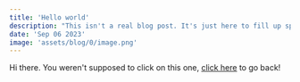 ```yaml
---
title: 'Hello world'
description: "This isn't a real blog post. It's just here to fill up space."
date: 'Sep 06 2023'
image: 'assets/blog/0/image.png'
---
```


Hi there. You weren't supposed to click on this one, [click here](/blog) to go back!
